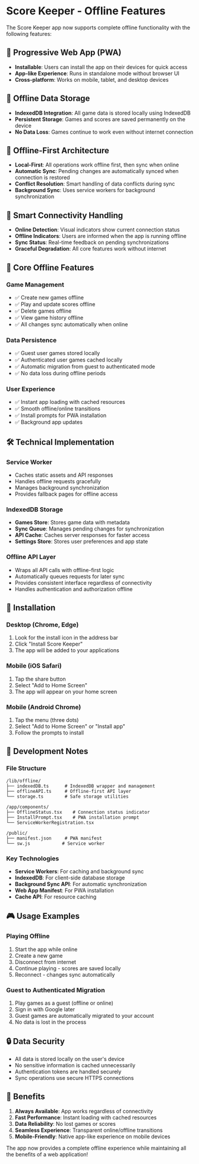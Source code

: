 # Score Keeper - Offline Features

The Score Keeper app now supports complete offline functionality with the following features:

## 🚀 Progressive Web App (PWA)

- **Installable**: Users can install the app on their devices for quick access
- **App-like Experience**: Runs in standalone mode without browser UI
- **Cross-platform**: Works on mobile, tablet, and desktop devices

## 💾 Offline Data Storage

- **IndexedDB Integration**: All game data is stored locally using IndexedDB
- **Persistent Storage**: Games and scores are saved permanently on the device
- **No Data Loss**: Games continue to work even without internet connection

## 🔄 Offline-First Architecture

- **Local-First**: All operations work offline first, then sync when online
- **Automatic Sync**: Pending changes are automatically synced when connection is restored
- **Conflict Resolution**: Smart handling of data conflicts during sync
- **Background Sync**: Uses service workers for background synchronization

## 📡 Smart Connectivity Handling

- **Online Detection**: Visual indicators show current connection status
- **Offline Indicators**: Users are informed when the app is running offline
- **Sync Status**: Real-time feedback on pending synchronizations
- **Graceful Degradation**: All core features work without internet

## 🎯 Core Offline Features

### Game Management

- ✅ Create new games offline
- ✅ Play and update scores offline
- ✅ Delete games offline
- ✅ View game history offline
- ✅ All changes sync automatically when online

### Data Persistence

- ✅ Guest user games stored locally
- ✅ Authenticated user games cached locally
- ✅ Automatic migration from guest to authenticated mode
- ✅ No data loss during offline periods

### User Experience

- ✅ Instant app loading with cached resources
- ✅ Smooth offline/online transitions
- ✅ Install prompts for PWA installation
- ✅ Background app updates

## 🛠 Technical Implementation

### Service Worker

- Caches static assets and API responses
- Handles offline requests gracefully
- Manages background synchronization
- Provides fallback pages for offline access

### IndexedDB Storage

- **Games Store**: Stores game data with metadata
- **Sync Queue**: Manages pending changes for synchronization
- **API Cache**: Caches server responses for faster access
- **Settings Store**: Stores user preferences and app state

### Offline API Layer

- Wraps all API calls with offline-first logic
- Automatically queues requests for later sync
- Provides consistent interface regardless of connectivity
- Handles authentication and authorization offline

## 📱 Installation

### Desktop (Chrome, Edge)

1. Look for the install icon in the address bar
2. Click "Install Score Keeper"
3. The app will be added to your applications

### Mobile (iOS Safari)

1. Tap the share button
2. Select "Add to Home Screen"
3. The app will appear on your home screen

### Mobile (Android Chrome)

1. Tap the menu (three dots)
2. Select "Add to Home Screen" or "Install app"
3. Follow the prompts to install

## 🔧 Development Notes

### File Structure

```
/lib/offline/
├── indexedDB.ts      # IndexedDB wrapper and management
├── offlineAPI.ts     # Offline-first API layer
└── storage.ts        # Safe storage utilities

/app/components/
├── OfflineStatus.tsx    # Connection status indicator
├── InstallPrompt.tsx    # PWA installation prompt
└── ServiceWorkerRegistration.tsx

/public/
├── manifest.json     # PWA manifest
└── sw.js            # Service worker
```

### Key Technologies

- **Service Workers**: For caching and background sync
- **IndexedDB**: For client-side database storage
- **Background Sync API**: For automatic synchronization
- **Web App Manifest**: For PWA installation
- **Cache API**: For resource caching

## 🎮 Usage Examples

### Playing Offline

1. Start the app while online
2. Create a new game
3. Disconnect from internet
4. Continue playing - scores are saved locally
5. Reconnect - changes sync automatically

### Guest to Authenticated Migration

1. Play games as a guest (offline or online)
2. Sign in with Google later
3. Guest games are automatically migrated to your account
4. No data is lost in the process

## 🔒 Data Security

- All data is stored locally on the user's device
- No sensitive information is cached unnecessarily
- Authentication tokens are handled securely
- Sync operations use secure HTTPS connections

## 🌟 Benefits

1. **Always Available**: App works regardless of connectivity
2. **Fast Performance**: Instant loading with cached resources
3. **Data Reliability**: No lost games or scores
4. **Seamless Experience**: Transparent online/offline transitions
5. **Mobile-Friendly**: Native app-like experience on mobile devices

The app now provides a complete offline experience while maintaining all the benefits of a web application!

